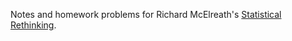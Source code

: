 Notes and homework problems for Richard McElreath's [Statistical Rethinking](http://xcelab.net/rm/statistical-rethinking/).
